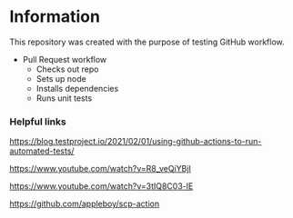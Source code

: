 # Information
This repository was created with the purpose of testing GitHub workflow.

* Pull Request workflow
  * Checks out repo
  * Sets up node 
  * Installs dependencies
  * Runs unit tests

### Helpful links
https://blog.testproject.io/2021/02/01/using-github-actions-to-run-automated-tests/

https://www.youtube.com/watch?v=R8_veQiYBjI

https://www.youtube.com/watch?v=3tIQ8C03-lE

https://github.com/appleboy/scp-action

##
